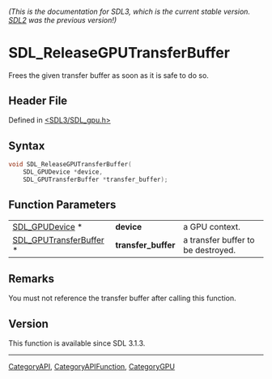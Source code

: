 ###### (This is the documentation for SDL3, which is the current stable version. [SDL2](https://wiki.libsdl.org/SDL2/) was the previous version!)
# SDL_ReleaseGPUTransferBuffer

Frees the given transfer buffer as soon as it is safe to do so.

## Header File

Defined in [<SDL3/SDL_gpu.h>](https://github.com/libsdl-org/SDL/blob/main/include/SDL3/SDL_gpu.h)

## Syntax

```c
void SDL_ReleaseGPUTransferBuffer(
    SDL_GPUDevice *device,
    SDL_GPUTransferBuffer *transfer_buffer);
```

## Function Parameters

|                                                  |                     |                                    |
| ------------------------------------------------ | ------------------- | ---------------------------------- |
| [SDL_GPUDevice](SDL_GPUDevice) *                 | **device**          | a GPU context.                     |
| [SDL_GPUTransferBuffer](SDL_GPUTransferBuffer) * | **transfer_buffer** | a transfer buffer to be destroyed. |

## Remarks

You must not reference the transfer buffer after calling this function.

## Version

This function is available since SDL 3.1.3.

----
[CategoryAPI](CategoryAPI), [CategoryAPIFunction](CategoryAPIFunction), [CategoryGPU](CategoryGPU)

